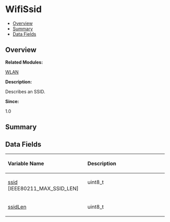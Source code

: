 # WifiSsid<a name="ZH-CN_TOPIC_0000001054879574"></a>

-   [Overview](#section1564624382165636)
-   [Summary](#section888018901165636)
-   [Data Fields](#pub-attribs)

## **Overview**<a name="section1564624382165636"></a>

**Related Modules:**

[WLAN](WLAN.md)

**Description:**

Describes an SSID. 

**Since:**

1.0

## **Summary**<a name="section888018901165636"></a>

## Data Fields<a name="pub-attribs"></a>

<a name="table1993395019165636"></a>
<table><thead align="left"><tr id="row1481348144165636"><th class="cellrowborder" valign="top" width="50%" id="mcps1.1.3.1.1"><p id="p720281997165636"><a name="p720281997165636"></a><a name="p720281997165636"></a>Variable Name</p>
</th>
<th class="cellrowborder" valign="top" width="50%" id="mcps1.1.3.1.2"><p id="p186231790165636"><a name="p186231790165636"></a><a name="p186231790165636"></a>Description</p>
</th>
</tr>
</thead>
<tbody><tr id="row668249235165636"><td class="cellrowborder" valign="top" width="50%" headers="mcps1.1.3.1.1 "><p id="p286182006165636"><a name="p286182006165636"></a><a name="p286182006165636"></a><a href="WLAN.md#ga320f45c28aa8ca8095159b8a0a114268">ssid</a> [IEEE80211_MAX_SSID_LEN]</p>
</td>
<td class="cellrowborder" valign="top" width="50%" headers="mcps1.1.3.1.2 "><p id="p2018030157165636"><a name="p2018030157165636"></a><a name="p2018030157165636"></a>uint8_t </p>
</td>
</tr>
<tr id="row1300981462165636"><td class="cellrowborder" valign="top" width="50%" headers="mcps1.1.3.1.1 "><p id="p786239070165636"><a name="p786239070165636"></a><a name="p786239070165636"></a><a href="WLAN.md#ga35c2bd750767a87abf1c45b480124669">ssidLen</a></p>
</td>
<td class="cellrowborder" valign="top" width="50%" headers="mcps1.1.3.1.2 "><p id="p1275017513165636"><a name="p1275017513165636"></a><a name="p1275017513165636"></a>uint8_t </p>
</td>
</tr>
</tbody>
</table>

